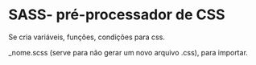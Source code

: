 # SASS- pré-processador de CSS
Se cria variáveis, funções, condições para css.


_nome.scss (serve para não gerar um novo arquivo .css), para importar.




